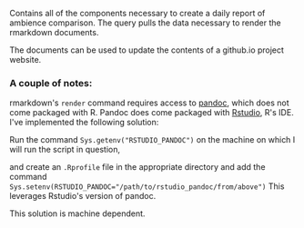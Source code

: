 Contains all of the components necessary to create a daily report of ambience comparison.  The query pulls the data necessary to render the rmarkdown documents.

The documents can be used to update the contents of a github.io project website.

### A couple of notes:  
rmarkdown's `render` command requires access to [pandoc](https://pandoc.org/), which does not come packaged with R.  Pandoc does come packaged with [Rstudio](https://posit.co/downloads/), R's IDE.
I've implemented the following solution:

Run the command
`Sys.getenv("RSTUDIO_PANDOC")`
on the machine on which I will run the script in question,

and create an `.Rprofile` file in the appropriate directory and add the command 
`Sys.setenv(RSTUDIO_PANDOC="/path/to/rstudio_pandoc/from/above")`
This leverages Rstudio's version of pandoc.

This solution is machine dependent.
